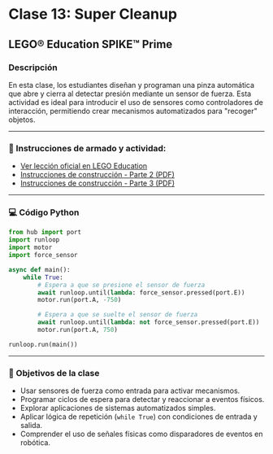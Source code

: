 
# Clase 13: Super Cleanup

## LEGO® Education SPIKE™ Prime

### Descripción
En esta clase, los estudiantes diseñan y programan una pinza automática que abre y cierra al detectar presión mediante un sensor de fuerza. Esta actividad es ideal para introducir el uso de sensores como controladores de interacción, permitiendo crear mecanismos automatizados para "recoger" objetos.

---

### 📎 Instrucciones de armado y actividad:

- [Ver lección oficial en LEGO Education](https://education.lego.com/es-es/lessons/prime-invention-squad/super-cleanup/)
- [Instrucciones de construcción - Parte 2 (PDF)](https://assets.education.lego.com/v3/assets/blt293eea581807678a/blt109d7e1105803297/5ec96f592faa6a256062b52f/supercleaup-bi-pdf-book2of3.pdf?locale=es-es)
- [Instrucciones de construcción - Parte 3 (PDF)](https://assets.education.lego.com/v3/assets/blt293eea581807678a/bltdb108d96005a741c/5ec96f33e014445192ea99e2/supercleaup-bi-pdf-book3of3.pdf?locale=es-es)

---

### 💻 Código Python

```python
from hub import port
import runloop
import motor
import force_sensor

async def main():
    while True:
        # Espera a que se presione el sensor de fuerza
        await runloop.until(lambda: force_sensor.pressed(port.E))
        motor.run(port.A, -750)

        # Espera a que se suelte el sensor de fuerza
        await runloop.until(lambda: not force_sensor.pressed(port.E))
        motor.run(port.A, 750)

runloop.run(main())
```

---

### 🧠 Objetivos de la clase

- Usar sensores de fuerza como entrada para activar mecanismos.
- Programar ciclos de espera para detectar y reaccionar a eventos físicos.
- Explorar aplicaciones de sistemas automatizados simples.
- Aplicar lógica de repetición (`while True`) con condiciones de entrada y salida.
- Comprender el uso de señales físicas como disparadores de eventos en robótica.
